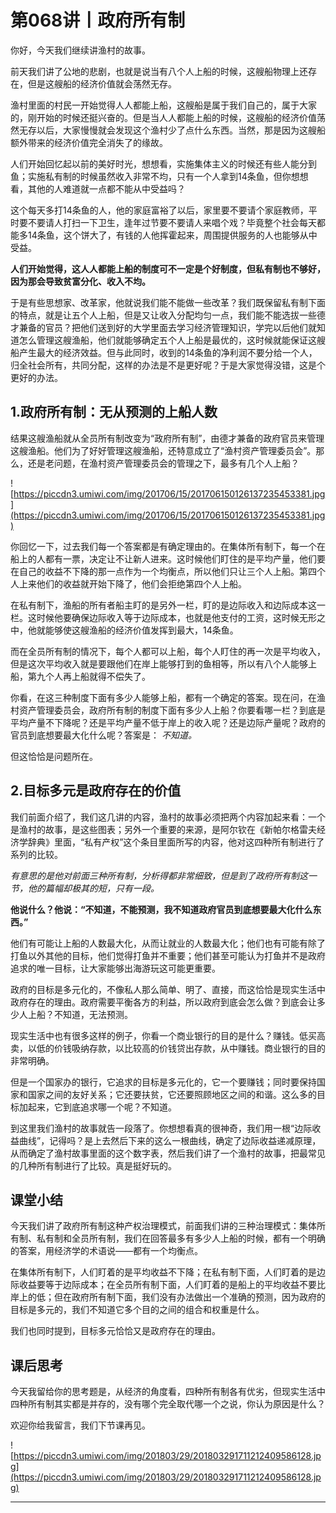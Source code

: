 # 第068讲丨政府所有制

你好，今天我们继续讲渔村的故事。

前天我们讲了公地的悲剧，也就是说当有八个人上船的时候，这艘船物理上还存在，但是这艘船的经济价值就会荡然无存。

渔村里面的村民一开始觉得人人都能上船，这艘船是属于我们自己的，属于大家的，刚开始的时候还挺兴奋的。但是当人人都能上船的时候，这艘船的经济价值荡然无存以后，大家慢慢就会发现这个渔村少了点什么东西。当然，那是因为这艘船额外带来的经济价值完全消失了的缘故。

人们开始回忆起以前的美好时光，想想看，实施集体主义的时候还有些人能分到鱼；实施私有制的时候虽然收入非常不均，只有一个人拿到14条鱼，但你想想看，其他的人难道就一点都不能从中受益吗？

这个每天多打14条鱼的人，他的家庭富裕了以后，家里要不要请个家庭教师，平时要不要请人打扫一下卫生，逢年过节要不要请人来唱个戏？毕竟整个社会每天都能多14条鱼，这个饼大了，有钱的人他挥霍起来，周围提供服务的人也能够从中受益。

 **人们开始觉得，这人人都能上船的制度可不一定是个好制度，但私有制也不够好，因为那会导致贫富分化、收入不均。**

于是有些思想家、改革家，他就说我们能不能做一些改革？我们既保留私有制下面的特点，就是让五个人上船，但是又让收入分配均匀一点，我们能不能选拔一些德才兼备的官员？把他们送到好的大学里面去学习经济管理知识，学完以后他们就知道怎么管理这艘渔船，他们就能够确定五个人上船是最优的，这时候就能保证这艘船产生最大的经济效益。但与此同时，收到的14条鱼的净利润不要分给一个人，归全社会所有，共同分配，这样的办法是不是更好呢？于是大家觉得没错，这是个更好的办法。

## 1.政府所有制：无从预测的上船人数

结果这艘渔船就从全员所有制改变为“政府所有制”，由德才兼备的政府官员来管理这艘渔船。他们为了好好管理这艘渔船，还特意成立了“渔村资产管理委员会”。那么，还是老问题，在渔村资产管理委员会的管理之下，最多有几个人上船？

![https://piccdn3.umiwi.com/img/201706/15/201706150126137235453381.jpg](https://piccdn3.umiwi.com/img/201706/15/201706150126137235453381.jpg)

你回忆一下，过去我们每一个答案都是有确定理由的。在集体所有制下，每一个在船上的人都有一票，决定让不让新人进来。这时候他们盯住的是平均产量，他们要在自己的收益不下降的那一点作为一个均衡点，所以他们只让三个人上船。第四个人上来他们的收益就开始下降了，他们会拒绝第四个人上船。

在私有制下，渔船的所有者船主盯的是另外一栏，盯的是边际收入和边际成本这一栏。这时候他要确保边际收入等于边际成本，也就是他支付的工资，这时候无形之中，他就能够使这艘渔船的经济价值发挥到最大，14条鱼。

而在全员所有制的情况下，每个人都可以上船，每个人盯住的再一次是平均收入，但是这次平均收入就是要跟他们在岸上能够打到的鱼相等，所以有八个人能够上船，第九个人再上船就得不偿失了。

你看，在这三种制度下面有多少人能够上船，都有一个确定的答案。现在问，在渔村资产管理委员会，政府所有制的制度下面有多少人上船？你要看哪一栏？到底是平均产量不下降呢？还是平均产量不低于岸上的收入呢？还是边际产量呢？政府的官员到底想要最大化什么呢？答案是： *不知道。*

但这恰恰是问题所在。

## 2.目标多元是政府存在的价值

我们前面介绍了，我们这几讲的内容，渔村的故事必须把两个内容加起来看：一个是渔村的故事，是这些图表；另外一个重要的来源，是阿尔钦在《新帕尔格雷夫经济学辞典》里面，“私有产权”这个条目里面所写的内容，他对这四种所有制进行了系列的比较。

 *有意思的是他对前面三种所有制，分析得都非常细致，但是到了政府所有制这一节，他的篇幅却极其的短，只有一段。*

 **他说什么？他说：“不知道，不能预测，我不知道政府官员到底想要最大化什么东西。”**

他们有可能让上船的人数最大化，从而让就业的人数最大化；他们也有可能有除了打鱼以外其他的目标，他们觉得打鱼并不重要；他们甚至可能认为打鱼并不是政府追求的唯一目标，让大家能够出海游玩这可能更重要。

政府的目标是多元化的，不像私人那么简单、明了、直接，而这恰恰是现实生活中政府存在的理由。政府需要平衡各方的利益，所以政府到底会怎么做？到底会让多少人上船？不知道，无法预测。

现实生活中也有很多这样的例子，你看一个商业银行的目的是什么？赚钱。低买高卖，以低的价钱吸纳存款，以比较高的价钱贷出存款，从中赚钱。商业银行的目的非常明确。

但是一个国家办的银行，它追求的目标是多元化的，它一个要赚钱；同时要保持国家和国家之间的友好关系；它还要扶贫，它还要照顾地区之间的和谐。这么多的目标加起来，它到底追求哪一个呢？不知道。

到这里我们渔村的故事就告一段落了。你想想看真的很神奇，我们用一根“边际收益曲线”，记得吗？是上去然后下来的这么一根曲线，确定了边际收益递减原理，从而确定了渔村故事里面的这个数字表，然后我们讲了一个渔村的故事，把最常见的几种所有制进行了比较。真是挺好玩的。

## 课堂小结

今天我们讲了政府所有制这种产权治理模式，前面我们讲的三种治理模式：集体所有制、私有制和全员所有制，我们在回答最多有多少人上船的时候，都有一个明确的答案，用经济学的术语说——都有一个均衡点。

在集体所有制下，人们盯着的是平均收益不下降；在私有制下面，人们盯着的是边际收益要等于边际成本；在全员所有制下面，人们盯着的是船上的平均收益不要比岸上的低；但在政府所有制下面，我们没有办法做出一个准确的预测，因为政府的目标是多元的，我们不知道它多个目的之间的组合和权重是什么。

我们也同时提到，目标多元恰恰又是政府存在的理由。

## 课后思考

今天我留给你的思考题是，从经济的角度看，四种所有制各有优劣，但现实生活中四种所有制其实都是并存的，没有哪个完全取代哪一个之说，你认为原因是什么？

欢迎你给我留言，我们下节课再见。

![https://piccdn3.umiwi.com/img/201803/29/201803291711212409586128.jpg](https://piccdn3.umiwi.com/img/201803/29/201803291711212409586128.jpg)

---
